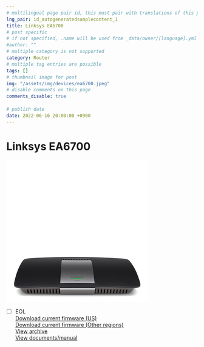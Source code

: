 ```yaml
---
# multilingual page pair id, this must pair with translations of this page. (This name must be unique)
lng_pair: id_autogeneratedsamplecontent_1
title: Linksys EA6700
# post specific
# if not specified, .name will be used from _data/owner/[language].yml
#author: ""
# multiple category is not supported
category: Router
# multiple tag entries are possible
tags: []
# thumbnail image for post
img: "/assets/img/devices/ea6700.jpeg"
# disable comments on this page
comments_disable: true

# publish date
date: 2022-06-16 20:00:00 +0900
---
```

# Linksys EA6700
<img src="/assets/img/devices/ea6700.jpeg">

- [ ] EOL<br>
[Download current firmware (US)](https://github.com/wrt54g/firmware/blob/main/files/ea6700/FW_EA6700_1.1.42.203057_prod.gpg.img?raw=true)<br>
[Download current firmware (Other regions)](https://github.com/wrt54g/firmware/blob/main/files/ea6700/FW_EA6700_1.1.42.203057_prod.img?raw=true)<br>
[View archive](https://github.com/wrt54g/firmware/tree/main/files/ea6700)<br>
[View documents/manual](https://github.com/wrt54g/firmware/tree/main/files/ea6700)
